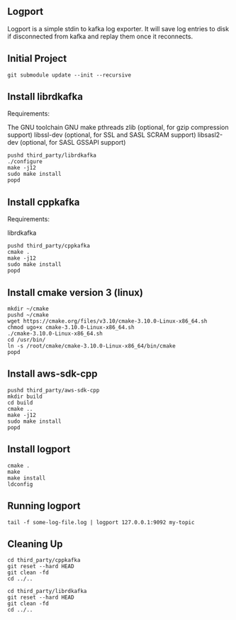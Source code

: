 Logport
-------

Logport is a simple stdin to kafka log exporter. It will save log entries to disk if disconnected from kafka and replay them once it reconnects.



Initial Project
---------------

```
git submodule update --init --recursive
```



Install librdkafka
------------------

Requirements:

The GNU toolchain
GNU make
pthreads
zlib (optional, for gzip compression support)
libssl-dev (optional, for SSL and SASL SCRAM support)
libsasl2-dev (optional, for SASL GSSAPI support)

```
pushd third_party/librdkafka
./configure
make -j12
sudo make install
popd
```



Install cppkafka
----------------

Requirements:

librdkafka

```
pushd third_party/cppkafka
cmake .
make -j12
sudo make install
popd
```



Install cmake version 3 (linux)
-------------------------------

```
mkdir ~/cmake
pushd ~/cmake
wget https://cmake.org/files/v3.10/cmake-3.10.0-Linux-x86_64.sh
chmod ugo+x cmake-3.10.0-Linux-x86_64.sh
./cmake-3.10.0-Linux-x86_64.sh
cd /usr/bin/
ln -s /root/cmake/cmake-3.10.0-Linux-x86_64/bin/cmake
popd
```



Install aws-sdk-cpp
-------------------

```
pushd third_party/aws-sdk-cpp
mkdir build
cd build
cmake ..
make -j12
sudo make install
popd
```




Install logport
----------------

```
cmake .
make
make install
ldconfig
```


Running logport
---------------

```
tail -f some-log-file.log | logport 127.0.0.1:9092 my-topic
```


Cleaning Up
---------------

```
cd third_party/cppkafka
git reset --hard HEAD
git clean -fd
cd ../..

cd third_party/librdkafka
git reset --hard HEAD
git clean -fd
cd ../..
```
